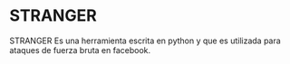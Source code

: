 # STRANGER
STRANGER Es una herramienta escrita en python y que es utilizada para ataques de fuerza bruta en facebook.

